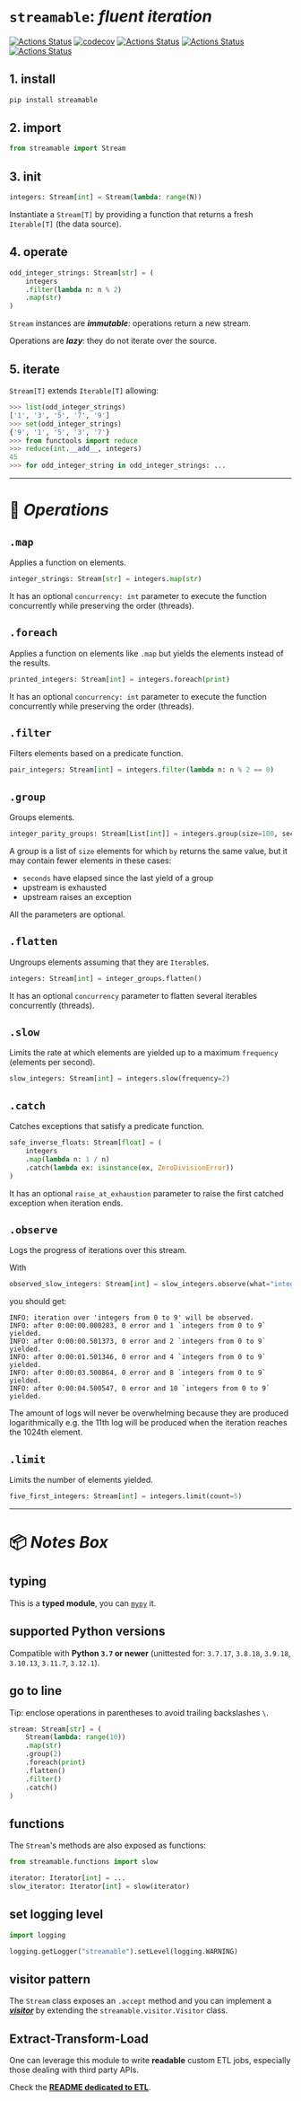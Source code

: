 # `streamable`: *fluent iteration*

[![Actions Status](https://github.com/ebonnal/streamable/workflows/unittest/badge.svg)](https://github.com/ebonnal/streamable/actions)
[![codecov](https://codecov.io/gh/ebonnal/streamable/graph/badge.svg?token=S62T0JQK9N)](https://codecov.io/gh/ebonnal/streamable)
[![Actions Status](https://github.com/ebonnal/streamable/workflows/typing/badge.svg)](https://github.com/ebonnal/streamable/actions)
[![Actions Status](https://github.com/ebonnal/streamable/workflows/lint/badge.svg)](https://github.com/ebonnal/streamable/actions)
[![Actions Status](https://github.com/ebonnal/streamable/workflows/PyPI/badge.svg)](https://github.com/ebonnal/streamable/actions)

## 1. install

```bash
pip install streamable
```

## 2. import
```python
from streamable import Stream
```

## 3. init

```python
integers: Stream[int] = Stream(lambda: range(N))
```

Instantiate a `Stream[T]` by providing a function that returns a fresh `Iterable[T]` (the data source).

## 4. operate

```python
odd_integer_strings: Stream[str] = (
    integers
    .filter(lambda n: n % 2)
    .map(str)
)
```

`Stream` instances are ***immutable***: operations return a new stream.

Operations are ***lazy***: they do not iterate over the source.

## 5. iterate
`Stream[T]` extends `Iterable[T]` allowing:
```python
>>> list(odd_integer_strings)
['1', '3', '5', '7', '9']
>>> set(odd_integer_strings)
{'9', '1', '5', '3', '7'}
>>> from functools import reduce
>>> reduce(int.__add__, integers)
45
>>> for odd_integer_string in odd_integer_strings: ...
```

---

# 📒 ***Operations***

## `.map`
Applies a function on elements.
```python
integer_strings: Stream[str] = integers.map(str)
```

It has an optional `concurrency: int` parameter to execute the function concurrently while preserving the order (threads).

## `.foreach`
Applies a function on elements like `.map` but yields the elements instead of the results.

```python
printed_integers: Stream[int] = integers.foreach(print)
```

It has an optional `concurrency: int` parameter to execute the function concurrently while preserving the order (threads).

## `.filter`
Filters elements based on a predicate function.

```python
pair_integers: Stream[int] = integers.filter(lambda n: n % 2 == 0)
```

## `.group`

Groups elements.

```python
integer_parity_groups: Stream[List[int]] = integers.group(size=100, seconds=4, by=lambda i: i % 2)
```

A group is a list of `size` elements for which `by` returns the same value, but it may contain fewer elements in these cases:
- `seconds` have elapsed since the last yield of a group
- upstream is exhausted
- upstream raises an exception

All the parameters are optional.

## `.flatten`

Ungroups elements assuming that they are `Iterable`s.

```python
integers: Stream[int] = integer_groups.flatten()
```

It has an optional `concurrency` parameter to flatten several iterables concurrently (threads).

## `.slow`

Limits the rate at which elements are yielded up to a maximum `frequency` (elements per second).

```python
slow_integers: Stream[int] = integers.slow(frequency=2)
```

## `.catch`

Catches exceptions that satisfy a predicate function.

```python
safe_inverse_floats: Stream[float] = (
    integers
    .map(lambda n: 1 / n)
    .catch(lambda ex: isinstance(ex, ZeroDivisionError))
)
```

It has an optional `raise_at_exhaustion` parameter to raise the first catched exception when iteration ends.

## `.observe`

Logs the progress of iterations over this stream.

With
```python
observed_slow_integers: Stream[int] = slow_integers.observe(what="integers from 0 to 9")
```

you should get:

```
INFO: iteration over 'integers from 0 to 9' will be observed.
INFO: after 0:00:00.000283, 0 error and 1 `integers from 0 to 9` yielded.
INFO: after 0:00:00.501373, 0 error and 2 `integers from 0 to 9` yielded.
INFO: after 0:00:01.501346, 0 error and 4 `integers from 0 to 9` yielded.
INFO: after 0:00:03.500864, 0 error and 8 `integers from 0 to 9` yielded.
INFO: after 0:00:04.500547, 0 error and 10 `integers from 0 to 9` yielded.
```

The amount of logs will never be overwhelming because they are produced logarithmically e.g. the 11th log will be produced when the iteration reaches the 1024th element.

## `.limit`
Limits the number of elements yielded.

```python
five_first_integers: Stream[int] = integers.limit(count=5)
```


---

# 📦 ***Notes Box***

## typing
This is a **typed module**, you can [`mypy`](https://github.com/python/mypy) it.

## supported Python versions
Compatible with **Python `3.7` or newer** (unittested for: `3.7.17`, `3.8.18`, `3.9.18`, `3.10.13`, `3.11.7`, `3.12.1`).

## go to line
Tip: enclose operations in parentheses to avoid trailing backslashes `\`.

```python
stream: Stream[str] = (
    Stream(lambda: range(10))
    .map(str)
    .group(2)
    .foreach(print)
    .flatten()
    .filter()
    .catch()
)
```

## functions
The `Stream`'s methods are also exposed as functions:
```python
from streamable.functions import slow

iterator: Iterator[int] = ...
slow_iterator: Iterator[int] = slow(iterator)
```

## set logging level
```python
import logging

logging.getLogger("streamable").setLevel(logging.WARNING)
```

## visitor pattern
The `Stream` class exposes an `.accept` method and you can implement a [***visitor***](https://en.wikipedia.org/wiki/Visitor_pattern) by extending the `streamable.visitor.Visitor` class.

## Extract-Transform-Load

One can leverage this module to write **readable** custom ETL jobs, especially those dealing with third party APIs.

Check the [**README dedicated to ETL**](README_ETL.md).
